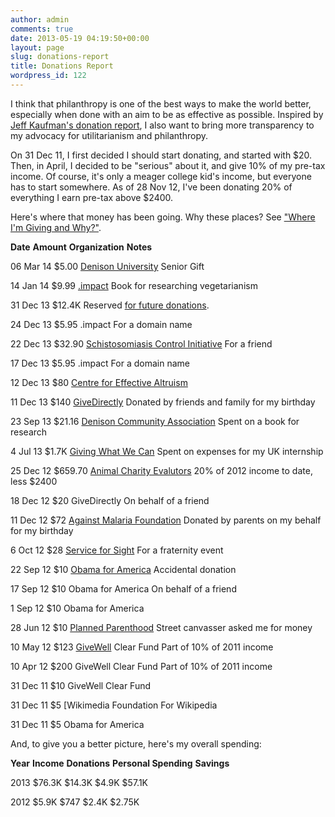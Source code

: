```yaml
---
author: admin
comments: true
date: 2013-05-19 04:19:50+00:00
layout: page
slug: donations-report
title: Donations Report
wordpress_id: 122
---
```


I think that philanthropy is one of the best ways to make the world better, especially when done with an aim to be as effective as possible. Inspired by [Jeff Kaufman's donation report](http://www.jefftk.com/donations), I also want to bring more transparency to my advocacy for utilitarianism and philanthropy.

On 31 Dec 11, I first decided I should start donating, and started with $20.  Then, in April, I decided to be "serious" about it, and give 10% of my pre-tax income.  Of course, it's only a meager college kid's income, but everyone has to start somewhere.  As of 28 Nov 12, I've been donating 20% of everything I earn pre-tax above $2400.  

Here's where that money has been going.  Why these places?  See ["Where I'm Giving and Why?"](http://www.everydayutilitarian.com/essays/where-im-giving-and-why/).






**Date**
**Amount**
**Organization**
**Notes**



06 Mar 14
$5.00
[Denison University](http://www.denison.edu)
Senior Gift



14 Jan 14
$9.99
[.impact](http://www.dotimpact.im)
Book for researching vegetarianism



31 Dec 13
$12.4K
Reserved [for future donations](http://www.everydayutilitarian.com/essays/where-im-giving-and-why/).



24 Dec 13
$5.95
.impact
For a domain name



22 Dec 13
$32.90
[Schistosomiasis Control Initiative](http://www3.imperial.ac.uk/schisto)
For a friend



17 Dec 13
$5.95
.impact
For a domain name



12 Dec 13
$80
[Centre for Effective Altruism](http://home.centreforeffectivealtruism.org/)



11 Dec 13
$140
[GiveDirectly](http://www.givedirectly.com)
Donated by friends and family for my birthday



23 Sep 13
$21.16
[Denison Community Association](http://denison.edu/campus/get-involved/service-opportunities/dca)
Spent on a book for research



4 Jul 13
$1.7K
[Giving What We Can](http://www.givingwhatwecan.org)
Spent on expenses for my UK internship



25 Dec 12
$659.70
[Animal Charity Evalutors](http://www.animalcharityevaluators.org/)
20% of 2012 income to date, less $2400



18 Dec 12
$20
GiveDirectly
On behalf of a friend



11 Dec 12
$72
[Against Malaria Foundation](http://www.againstmalaria.com/Default.aspx)
Donated by parents on my behalf for my birthday



6 Oct 12
$28
[Service for Sight](http://www.deltagamma.org/content.aspx?item=Alumnae/1Who%20We%20Are/philanthropy.xml)
For a fraternity event



22 Sep 12
$10
[Obama for America](http://en.wikipedia.org/wiki/Organizing_for_America)
Accidental donation



17 Sep 12
$10
Obama for America
On behalf of a friend



1 Sep 12
$10
Obama for America



28 Jun 12
$10
[Planned Parenthood](http://www.plannedparenthood.org/)
Street canvasser asked me for money



10 May 12
$123
[GiveWell](http://www.givewell.org/charities/top-charities/donate) Clear Fund
Part of 10% of 2011 income



10 Apr 12
$200
GiveWell Clear Fund
Part of 10% of 2011 income



31 Dec 11
$10
GiveWell Clear Fund



31 Dec 11
$5
[Wikimedia Foundation
For Wikipedia



31 Dec 11
$5
Obama for America





And, to give you a better picture, here's my overall spending:








**Year**
**Income**
**Donations**
**Personal Spending**
**Savings**



2013
$76.3K
$14.3K
$4.9K
$57.1K



2012
$5.9K
$747
$2.4K
$2.75K


